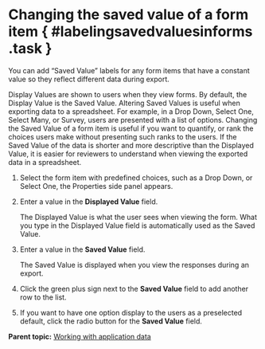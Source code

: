 # Changing the saved value of a form item { #labelingsavedvaluesinforms .task }

You can add “Saved Value” labels for any form items that have a constant value so they reflect different data during export.

Display Values are shown to users when they view forms. By default, the Display Value is the Saved Value. Altering Saved Values is useful when exporting data to a spreadsheet. For example, in a Drop Down, Select One, Select Many, or Survey, users are presented with a list of options. Changing the Saved Value of a form item is useful if you want to quantify, or rank the choices users make without presenting such ranks to the users. If the Saved Value of the data is shorter and more descriptive than the Displayed Value, it is easier for reviewers to understand when viewing the exported data in a spreadsheet.

1.  Select the form item with predefined choices, such as a Drop Down, or Select One, the Properties side panel appears.

2.  Enter a value in the **Displayed Value** field.

    The Displayed Value is what the user sees when viewing the form. What you type in the Displayed Value field is automatically used as the Saved Value.

3.  Enter a value in the **Saved Value** field.

    The Saved Value is displayed when you view the responses during an export.

4.  Click the green plus sign next to the **Saved Value** field to add another row to the list.

5.  If you want to have one option display to the users as a preselected default, click the radio button for the **Saved Value** field.


**Parent topic:** [Working with application data](da_data_analysis_and_exporting_data.md)

